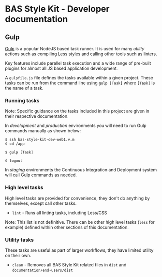 # BAS Style Kit - Developer documentation

## Gulp

[Gulp](http://gulpjs.com/) is a popular NodeJS based task runner. It is used for many *utility* actions such as
compiling Less styles and calling other tools such as linters.

Key features include parallel task execution and a wide range of pre-built plugins for almost all JS based application
development.

A `gulpfile.js` file defines the tasks available within a given project.
These tasks can be run from the command line using `gulp [Task]` where `[Task]` is the name of a task.

### Running tasks

Note: Specific guidance on the tasks included in this project are given in their respective documentation.

In *development* and *production* environments you will need to run Gulp commands manually as shown below:

```shell
$ ssh bas-style-kit-dev-web1.v.m
$ cd /app

$ gulp [Task]

$ logout
```

In *staging* environments the Continuous Integration and Deployment system will call Gulp commands as needed.

### High level tasks

High level tasks are provided for convenience, they don't do anything by themselves, except call other tasks.

* `lint` - Runs all linting tasks, including Less/CSS

Note: This list is not definitive. There can be other high level tasks (`less` for example) defined within other
sections of this documentation.

### Utility tasks

These tasks are useful as part of larger workflows, they have limited utility on their own.

* `clean` - Removes all BAS Style Kit related files in `dist` and `documentation/end-users/dist`
